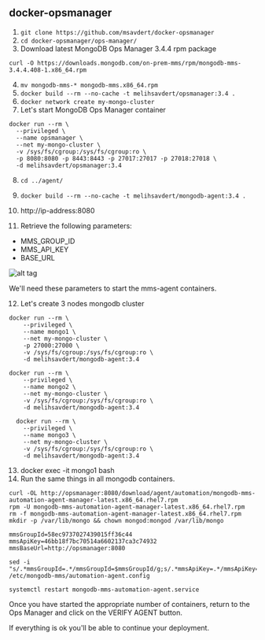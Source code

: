 ## docker-opsmanager

1. ```git clone https://github.com/msavdert/docker-opsmanager```
2. ```cd docker-opsmanager/ops-manager/```
3. Download latest MongoDB Ops Manager 3.4.4 rpm package 

```curl -O https://downloads.mongodb.com/on-prem-mms/rpm/mongodb-mms-3.4.4.408-1.x86_64.rpm```

4. ```mv mongodb-mms-* mongodb-mms.x86_64.rpm```
5. ```docker build --rm --no-cache -t melihsavdert/opsmanager:3.4 .```
6. ```docker network create my-mongo-cluster```
7. Let's start MongoDB Ops Manager container
```
docker run --rm \
  --privileged \
  --name opsmanager \
  --net my-mongo-cluster \
  -v /sys/fs/cgroup:/sys/fs/cgroup:ro \
  -p 8080:8080 -p 8443:8443 -p 27017:27017 -p 27018:27018 \
  -d melihsavdert/opsmanager:3.4
```
8. ```cd ../agent/```
9. ```docker build --rm --no-cache -t melihsavdert/mongodb-agent:3.4 .```
10. http://ip-address:8080

11. Retrieve the following parameters:

- MMS_GROUP_ID
- MMS_API_KEY
- BASE_URL

![alt tag](http://image.prntscr.com/image/6f70c2c38b6e4a078897e32623310b54.png)

We'll need these parameters to start the mms-agent containers.

12. Let's create 3 nodes mongodb cluster
```
docker run --rm \
	--privileged \
	--name mongo1 \
	--net my-mongo-cluster \
	-p 27000:27000 \
	-v /sys/fs/cgroup:/sys/fs/cgroup:ro \
	-d melihsavdert/mongodb-agent:3.4
```
```
docker run --rm \
	--privileged \
	--name mongo2 \
	--net my-mongo-cluster \
	-v /sys/fs/cgroup:/sys/fs/cgroup:ro \
	-d melihsavdert/mongodb-agent:3.4
```
```
  docker run --rm \
	--privileged \
	--name mongo3 \
	--net my-mongo-cluster \
	-v /sys/fs/cgroup:/sys/fs/cgroup:ro \
	-d melihsavdert/mongodb-agent:3.4
```
13. docker exec -it mongo1 bash
14. Run the same things in all mongodb containers.
```
curl -OL http://opsmanager:8080/download/agent/automation/mongodb-mms-automation-agent-manager-latest.x86_64.rhel7.rpm
rpm -U mongodb-mms-automation-agent-manager-latest.x86_64.rhel7.rpm
rm -f mongodb-mms-automation-agent-manager-latest.x86_64.rhel7.rpm
mkdir -p /var/lib/mongo && chown mongod:mongod /var/lib/mongo

mmsGroupId=58ec9737027439015ff36c44
mmsApiKey=46bb18f7bc70514a6602137ca3c74932
mmsBaseUrl=http://opsmanager:8080

sed -i "s/.*mmsGroupId=.*/mmsGroupId=$mmsGroupId/g;s/.*mmsApiKey=.*/mmsApiKey=$mmsApiKey/g;s#.*mmsBaseUrl=.*#mmsBaseUrl=$mmsBaseUrl#g"  /etc/mongodb-mms/automation-agent.config

systemctl restart mongodb-mms-automation-agent.service
```
Once you have started the appropriate number of containers, return to the Ops Manager and click on the VERIFY AGENT button.

If everything is ok you'll be able to continue your deployment.
